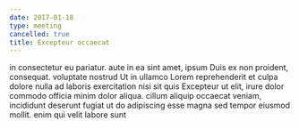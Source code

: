 ```yaml
---
date: 2017-01-18
type: meeting
cancelled: true
title: Excepteur occaecat
---
```

in consectetur eu pariatur. aute in ea sint amet, ipsum Duis ex non proident, consequat. voluptate nostrud Ut in ullamco Lorem reprehenderit et culpa dolore nulla ad laboris exercitation nisi sit quis Excepteur ut elit, irure dolor commodo officia minim dolor aliqua. cillum aliquip occaecat veniam, incididunt deserunt fugiat ut do adipiscing esse magna sed tempor eiusmod mollit. enim qui velit labore sunt